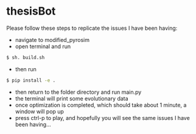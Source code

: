 # thesisBot

Please follow these steps to replicate the issues I have been having:
- navigate to modified_pyrosim
- open terminal and run
```bash
$ sh. build.sh
```
- then run
```bash
$ pip install -e .
```
- then return to the folder directory and run main.py
- the terminal will print some evolutionary data
- once optimization is completed, which should take about 1 minute, a window will pop up
- press ctrl-p to play, and hopefully you will see the same issues I have been having...

